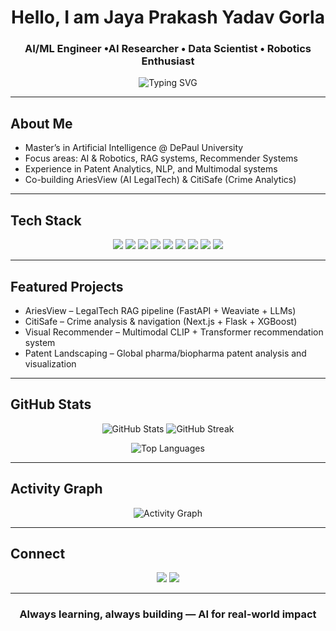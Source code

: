 <!-- Profile Header -->
<h1 align="center">Hello, I am Jaya Prakash Yadav Gorla</h1>
<h3 align="center">AI/ML Engineer •AI Researcher • Data Scientist • Robotics Enthusiast</h3>

<!-- Typing animation -->
<p align="center">
  <img src="https://readme-typing-svg.herokuapp.com?font=Fira+Code&weight=600&size=22&duration=4000&pause=1000&color=00BFFF&center=true&vCenter=true&width=720&lines=Building+AI+for+Real-World+Impact;Machine+Learning+%7C+Deep+Learning+%7C+Recommender+Systems;RAG+%7C+NLP+%7C+Multimodal;From+Ideas+to+AI+Startups" alt="Typing SVG" />
</p>

---

## About Me
- Master’s in Artificial Intelligence @ DePaul University  
- Focus areas: AI & Robotics, RAG systems, Recommender Systems  
- Experience in Patent Analytics, NLP, and Multimodal systems  
- Co-building AriesView (AI LegalTech) & CitiSafe (Crime Analytics)  

---

## Tech Stack
<p align="center">
  <img src="https://img.shields.io/badge/Python-3776AB?style=for-the-badge&logo=python&logoColor=white"/>
  <img src="https://img.shields.io/badge/Java-ED8B00?style=for-the-badge&logo=java&logoColor=white"/>
  <img src="https://img.shields.io/badge/SQL-4479A1?style=for-the-badge&logo=postgresql&logoColor=white"/>
  <img src="https://img.shields.io/badge/PyTorch-EE4C2C?style=for-the-badge&logo=pytorch&logoColor=white"/>
  <img src="https://img.shields.io/badge/TensorFlow-FF6F00?style=for-the-badge&logo=tensorflow&logoColor=white"/>
  <img src="https://img.shields.io/badge/scikit--learn-F7931E?style=for-the-badge&logo=scikit-learn&logoColor=white"/>
  <img src="https://img.shields.io/badge/FastAPI-009688?style=for-the-badge&logo=fastapi&logoColor=white"/>
  <img src="https://img.shields.io/badge/Flask-000000?style=for-the-badge&logo=flask&logoColor=white"/>
  <img src="https://img.shields.io/badge/React-20232A?style=for-the-badge&logo=react&logoColor=61DAFB"/>
</p>

---

## Featured Projects
- AriesView – LegalTech RAG pipeline (FastAPI + Weaviate + LLMs)  
- CitiSafe – Crime analysis & navigation (Next.js + Flask + XGBoost)  
- Visual Recommender – Multimodal CLIP + Transformer recommendation system  
- Patent Landscaping – Global pharma/biopharma patent analysis and visualization  

---

## GitHub Stats
<p align="center">
  <img src="https://github-readme-stats.vercel.app/api?username=jpmartin22&show_icons=true&include_all_commits=true&count_private=true&cache_seconds=14400&theme=tokyonight" alt="GitHub Stats" />
  <img src="https://streak-stats.demolab.com?user=jpmartin22&theme=tokyonight&hide_border=false" alt="GitHub Streak" />
</p>
<p align="center">
  <img src="https://github-readme-stats.vercel.app/api/top-langs/?username=jpmartin22&layout=compact&langs_count=8&cache_seconds=14400&theme=tokyonight" alt="Top Languages"/>
</p>

---

## Activity Graph
<p align="center">
  <img src="https://github-readme-activity-graph.vercel.app/graph?username=jpmartin22&theme=tokyo-night&hide_border=false" alt="Activity Graph"/>
</p>

---

## Connect
<p align="center">
  <a href="https://www.linkedin.com/in/jayaprakashyadavgorla"><img src="https://img.shields.io/badge/LinkedIn-0077B5?style=for-the-badge&logo=linkedin&logoColor=white"/></a>
  <a href="mailto:jayaprakash.gorla@gmail.com"><img src="https://img.shields.io/badge/Email-D14836?style=for-the-badge&logo=gmail&logoColor=white"/></a>
</p>

---

<h3 align="center">Always learning, always building — AI for real-world impact</h3>
